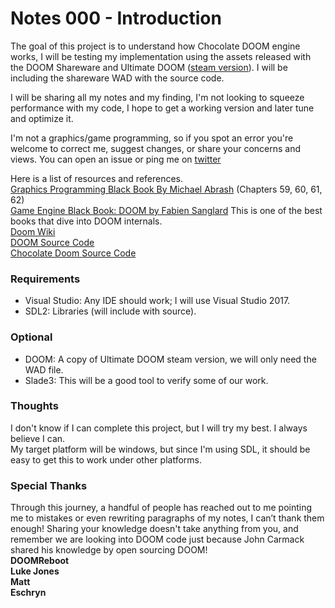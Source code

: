 # Notes 000 - Introduction  
The goal of this project is to understand how Chocolate DOOM engine works, I will be testing my implementation using the assets released with the DOOM Shareware and Ultimate DOOM ([steam version](https://store.steampowered.com/app/2280/Ultimate_Doom/)). I will be including the shareware WAD with the source code.  

I will be sharing all my notes and my finding, I'm not looking to squeeze performance with my code, I hope to get a working version and later tune and optimize it.    

I'm not a graphics/game programming, so if you spot an error you're welcome to correct me, suggest changes, or share your concerns and views. You can open an issue or ping me on [twitter](https://twitter.com/AngryCPPCoder)

Here is a list of resources and references.  
[Graphics Programming Black Book By Michael Abrash](https://www.drdobbs.com/parallel/graphics-programming-black-book/184404919) (Chapters 59, 60, 61, 62)  
[Game Engine Black Book: DOOM by Fabien Sanglard](https://www.amazon.com/Game-Engine-Black-Book-Doom/dp/1987418433) This is one of the best books that dive into DOOM internals.  
[Doom Wiki](https://doomwiki.org/wiki)  
[DOOM Source Code](https://github.com/id-Software/DOOM)  
[Chocolate Doom Source Code](https://github.com/chocolate-doom/chocolate-doom)  

### Requirements  
* Visual Studio: Any IDE should work; I will use Visual Studio 2017.  
* SDL2: Libraries (will include with source).  

### Optional  
* DOOM: A copy of Ultimate DOOM steam version, we will only need the WAD file.  
* Slade3: This will be a good tool to verify some of our work.  

### Thoughts  
I don't know if I can complete this project, but I will try my best. I always believe I can.  
My target platform will be windows, but since I'm using SDL, it should be easy to get this to work under other platforms.  

### Special Thanks
Through this journey, a handful of people has reached out to me pointing me to mistakes or even rewriting paragraphs of my notes, I can’t thank them enough! Sharing your knowledge doesn't take anything from you, and remember we are looking into DOOM code just because John Carmack shared his knowledge by open sourcing DOOM!  
__DOOMReboot__  
__Luke Jones__  
__Matt__  
__Eschryn__  
